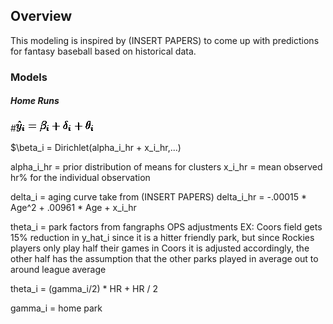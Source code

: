 ## Overview

This modeling is inspired by (INSERT PAPERS) to come up with predictions for fantasy baseball based on historical data. 

### Models

##### Home Runs
#![yhat](https://github.com/JonnyMurillo288/FantasyBaseball2022/blob/main/Formulas/main_yhat.jpg)


$\beta_i = Dirichlet(alpha_i_hr + x_i_hr,...)

alpha_i_hr = prior distribution of means for clusters
x_i_hr = mean observed hr% for the individual observation

delta_i = aging curve take from (INSERT PAPERS) 
delta_i_hr = -.00015 * Age^2 + .00961 * Age + x_i_hr

theta_i = park factors from fangraphs OPS adjustments
EX: Coors field gets 15% reduction in y_hat_i since it is a hitter friendly park, but since Rockies players only play half their games in Coors it is adjusted accordingly, the other half has the assumption that the other parks played in average out to around league average

theta_i = (gamma_i/2) * HR + HR / 2

gamma_i = home park

